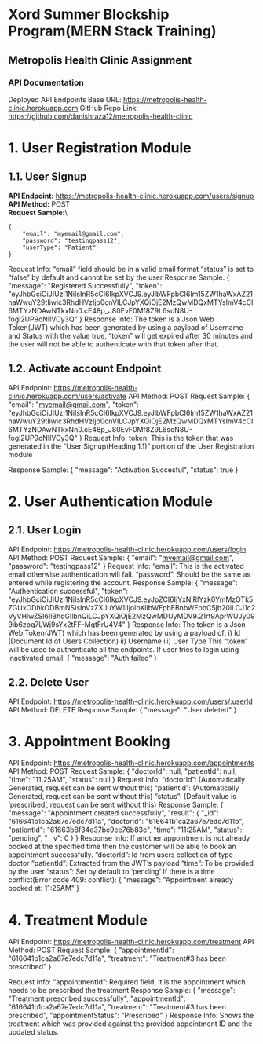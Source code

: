 # Xord Summer Blockship Program(MERN Stack Training)
## Metropolis Health Clinic Assignment ##
### API Documentation ###

Deployed API Endpoints Base URL: https://metropolis-health-clinic.herokuapp.com
GitHub Repo Link: https://github.com/danishraza12/metropolis-health-clinic
 
# 1.     User Registration Module #
## 1.1.         User Signup ##
**API Endpoint:** https://metropolis-health-clinic.herokuapp.com/users/signup \
**API Method:** POST\
**Request Sample:**\
```
{
    "email": "myemail@gmail.com",
    "password": "testingpass12",
    "userType": "Patient"
}
```
Request Info:
“email” field should be in a valid email format
“status” is set to “false” by default and cannot be set by the user
Response Sample:
{
    "message": "Registered Successfully",
    "token": "eyJhbGciOiJIUzI1NiIsInR5cCI6IkpXVCJ9.eyJlbWFpbCI6Im15ZW1haWxAZ21haWwuY29tIiwic3RhdHVzIjp0cnVlLCJpYXQiOjE2MzQwMDQxMTYsImV4cCI6MTYzNDAwNTkxNn0.cE48p_J80EvF0Mf8Z9L6soN8U-fogi2UP9oNlIVCy3Q"
}
Response Info:
The token is a Json Web Token(JWT) which has been generated by using a payload of Username and Status with the value true, “token” will get expired after 30 minutes and the user will not be able to authenticate with that token after that.

## 1.2.         Activate account Endpoint ##
API Endpoint: https://metropolis-health-clinic.herokuapp.com/users/activate
API Method: POST
Request Sample:
{
    "email": "myemail@gmail.com",
    "token": "eyJhbGciOiJIUzI1NiIsInR5cCI6IkpXVCJ9.eyJlbWFpbCI6Im15ZW1haWxAZ21haWwuY29tIiwic3RhdHVzIjp0cnVlLCJpYXQiOjE2MzQwMDQxMTYsImV4cCI6MTYzNDAwNTkxNn0.cE48p_J80EvF0Mf8Z9L6soN8U-fogi2UP9oNlIVCy3Q"
}
Request Info:
token: This is the token that was generated in the “User Signup(Heading 1.1)” portion of the User Registration module
 
Response Sample:
{
    "message": "Activation Succesful",
    "status": true
}
 
# 2.     User Authentication Module #
## 2.1.         User Login ##
API Endpoint: https://metropolis-health-clinic.herokuapp.com/users/login
API Method: POST
Request Sample:
{
    "email": "myemail@gmail.com",
    "password": "testingpass12"
}
Request Info:
“email”: This is the activated email otherwise authentication will fail.
“password”: Should be the same as entered while registering the account.
Response Sample:
{
    "message": "Authentication successful",
    "token": "eyJhbGciOiJIUzI1NiIsInR5cCI6IkpXVCJ9.eyJpZCI6IjYxNjRlYzk0YmMzOTk5ZGUxODhkODBmNSIsInVzZXJuYW1lIjoibXllbWFpbEBnbWFpbC5jb20iLCJ1c2VyVHlwZSI6IlBhdGllbnQiLCJpYXQiOjE2MzQwMDUyMDV9.21rt9AprWUJy099ib6zpq7LWj9sYx2tFF-MgtFrU4V4"
}
Response Info:
The token is a Json Web Token(JWT) which has been generated by using a payload of:
i)                    Id (Document Id of Users Collection)
ii)                   Username
iii)                 User Type
This “token” will be used to authenticate all the endpoints.
If user tries to login using inactivated email:
{
    "message": "Auth failed"
}
 
## 2.2.         Delete User ##
API Endpoint: https://metropolis-health-clinic.herokuapp.com/users/:userId
API Method: DELETE
Response Sample:
{
    "message": "User deleted"
}
 
 
 
# 3.     Appointment Booking #
API Endpoint: https://metropolis-health-clinic.herokuapp.com/appointments
API Method: POST
Request Sample:
{
    "doctorId": null,
    "patientId": null,
    "time": "11:25AM",
    "status": null
}
Request Info:
“doctorId”: (Automatically Generated, request can be sent without this)
“patientId”: (Automatically Generated, request can be sent without this)
“status”: (Default value is ‘prescribed’, request can be sent without this)
Response Sample:
{
    "message": "Appointment created successfully",
    "result": {
        "_id": "616641b1ca2a67e7edc7d11a",
        "doctorId": "616641b1ca2a67e7edc7d11b",
        "patientId": "61663b8f34e37bc9ee76b83e",
        "time": "11:25AM",
        "status": "pending",
        "__v": 0
    }
}
Response Info:
If another appointment is not already booked at the specified time then the customer will be able to book an appointment successfully.
“doctorId”: Id from users collection of type doctor
“patientId”: Extracted from the JWT’s payload
“time”: To be provided by the user
“status”: Set by default to ‘pending’
If there is a time conflict(Error code 409: conflict):
{
    "message": "Appointment already booked at: 11:25AM"
}
 
# 4.    Treatment Module #
API Endpoint: https://metropolis-health-clinic.herokuapp.com/treatment
API Method: POST
Request Sample:
{
    "appointmentId": "616641b1ca2a67e7edc7d11a",
    "treatment": "Treatment#3 has been prescribed"
}
 
Request Info:
“appointmentId”: Required field, it is the appointment which needs to be prescribed the treatment
Response Sample:
{
    "message": "Treatment prescribed successfully",
    "appointmentId": "616641b1ca2a67e7edc7d11a",
    "treatment": "Treatment#3 has been prescribed",
    "appointmentStatus": "Prescribed"
}
Response Info:
Shows the treatment which was provided against the provided appointment ID and the updated status.
